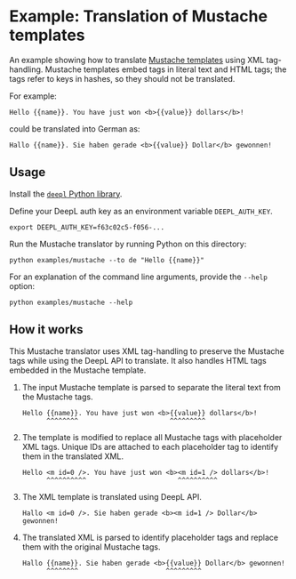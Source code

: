 # Example: Translation of Mustache templates

An example showing how to translate [Mustache templates][mustache-docs] using
XML tag-handling. Mustache templates embed tags in literal text and HTML tags;
the tags refer to keys in hashes, so they should not be translated.

For example:

```
Hello {{name}}. You have just won <b>{{value}} dollars</b>!
```

could be translated into German as:

```
Hallo {{name}}. Sie haben gerade <b>{{value}} Dollar</b> gewonnen!
```

## Usage

Install the [`deepl` Python library](../../README.md).

Define your DeepL auth key as an environment variable `DEEPL_AUTH_KEY`.

```
export DEEPL_AUTH_KEY=f63c02c5-f056-...
```

Run the Mustache translator by running Python on this directory:

```
python examples/mustache --to de "Hello {{name}}"
```

For an explanation of the command line arguments, provide the `--help` option:

```
python examples/mustache --help
```

## How it works

This Mustache translator uses XML tag-handling to preserve the Mustache tags 
while using the DeepL API to translate. It also handles HTML tags embedded in
the Mustache template.

1. The input Mustache template is parsed to separate the literal text from the
   Mustache tags.
   ```
   Hello {{name}}. You have just won <b>{{value}} dollars</b>!
         ^^^^^^^^                       ^^^^^^^^^
   ```
2. The template is modified to replace all Mustache tags with placeholder XML
   tags. Unique IDs are attached to each placeholder tag to identify them in the
   translated XML.
   ```
   Hello <m id=0 />. You have just won <b><m id=1 /> dollars</b>!
         ^^^^^^^^^^                       ^^^^^^^^^^
   ```
3. The XML template is translated using DeepL API.
   ```
   Hallo <m id=0 />. Sie haben gerade <b><m id=1 /> Dollar</b> gewonnen!
   ```
4. The translated XML is parsed to identify placeholder tags and replace them 
   with the original Mustache tags.
   ```
   Hallo {{name}}. Sie haben gerade <b>{{value}} Dollar</b> gewonnen!
         ^^^^^^^^                      ^^^^^^^^^
   ```
   

[mustache-docs]: https://mustache.github.io/mustache.5.html